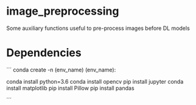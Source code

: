 # image_preprocessing
Some auxiliary functions useful to pre-process images before DL models
# Dependencies

 ´´´
 conda create -n (env_name)
(env_name):

conda install python=3.6
conda install opencv
pip install jupyter 
conda install matplotlib
pip install Pillow
pip install pandas

 ´´´
